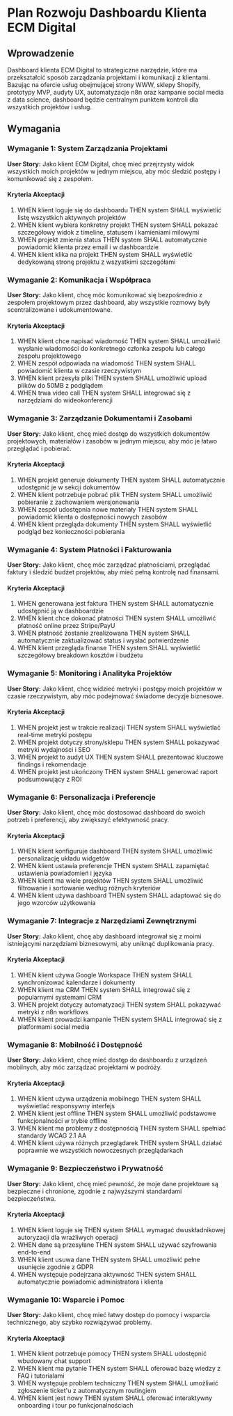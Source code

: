 # Plan Rozwoju Dashboardu Klienta ECM Digital

## Wprowadzenie

Dashboard klienta ECM Digital to strategiczne narzędzie, które ma przekształcić sposób zarządzania projektami i komunikacji z klientami. Bazując na ofercie usług obejmującej strony WWW, sklepy Shopify, prototypy MVP, audyty UX, automatyzacje n8n oraz kampanie social media z data science, dashboard będzie centralnym punktem kontroli dla wszystkich projektów i usług.

## Wymagania

### Wymaganie 1: System Zarządzania Projektami

**User Story:** Jako klient ECM Digital, chcę mieć przejrzysty widok wszystkich moich projektów w jednym miejscu, aby móc śledzić postępy i komunikować się z zespołem.

#### Kryteria Akceptacji

1. WHEN klient loguje się do dashboardu THEN system SHALL wyświetlić listę wszystkich aktywnych projektów
2. WHEN klient wybiera konkretny projekt THEN system SHALL pokazać szczegółowy widok z timeline, statusem i kamieniami milowymi
3. WHEN projekt zmienia status THEN system SHALL automatycznie powiadomić klienta przez email i w dashboardzie
4. WHEN klient klika na projekt THEN system SHALL wyświetlić dedykowaną stronę projektu z wszystkimi szczegółami

### Wymaganie 2: Komunikacja i Współpraca

**User Story:** Jako klient, chcę móc komunikować się bezpośrednio z zespołem projektowym przez dashboard, aby wszystkie rozmowy były scentralizowane i udokumentowane.

#### Kryteria Akceptacji

1. WHEN klient chce napisać wiadomość THEN system SHALL umożliwić wysłanie wiadomości do konkretnego członka zespołu lub całego zespołu projektowego
2. WHEN zespół odpowiada na wiadomość THEN system SHALL powiadomić klienta w czasie rzeczywistym
3. WHEN klient przesyła pliki THEN system SHALL umożliwić upload plików do 50MB z podglądem
4. WHEN trwa video call THEN system SHALL integrować się z narzędziami do wideokonferencji

### Wymaganie 3: Zarządzanie Dokumentami i Zasobami

**User Story:** Jako klient, chcę mieć dostęp do wszystkich dokumentów projektowych, materiałów i zasobów w jednym miejscu, aby móc je łatwo przeglądać i pobierać.

#### Kryteria Akceptacji

1. WHEN projekt generuje dokumenty THEN system SHALL automatycznie udostępnić je w sekcji dokumentów
2. WHEN klient potrzebuje pobrać plik THEN system SHALL umożliwić pobieranie z zachowaniem wersjonowania
3. WHEN zespół udostępnia nowe materiały THEN system SHALL powiadomić klienta o dostępności nowych zasobów
4. WHEN klient przegląda dokumenty THEN system SHALL wyświetlić podgląd bez konieczności pobierania

### Wymaganie 4: System Płatności i Fakturowania

**User Story:** Jako klient, chcę móc zarządzać płatnościami, przeglądać faktury i śledzić budżet projektów, aby mieć pełną kontrolę nad finansami.

#### Kryteria Akceptacji

1. WHEN generowana jest faktura THEN system SHALL automatycznie udostępnić ją w dashboardzie
2. WHEN klient chce dokonać płatności THEN system SHALL umożliwić płatność online przez Stripe/PayU
3. WHEN płatność zostanie zrealizowana THEN system SHALL automatycznie zaktualizować status i wysłać potwierdzenie
4. WHEN klient przegląda finanse THEN system SHALL wyświetlić szczegółowy breakdown kosztów i budżetu

### Wymaganie 5: Monitoring i Analityka Projektów

**User Story:** Jako klient, chcę widzieć metryki i postępy moich projektów w czasie rzeczywistym, aby móc podejmować świadome decyzje biznesowe.

#### Kryteria Akceptacji

1. WHEN projekt jest w trakcie realizacji THEN system SHALL wyświetlać real-time metryki postępu
2. WHEN projekt dotyczy strony/sklepu THEN system SHALL pokazywać metryki wydajności i SEO
3. WHEN projekt to audyt UX THEN system SHALL prezentować kluczowe findings i rekomendacje
4. WHEN projekt jest ukończony THEN system SHALL generować raport podsumowujący z ROI

### Wymaganie 6: Personalizacja i Preferencje

**User Story:** Jako klient, chcę móc dostosować dashboard do swoich potrzeb i preferencji, aby zwiększyć efektywność pracy.

#### Kryteria Akceptacji

1. WHEN klient konfiguruje dashboard THEN system SHALL umożliwić personalizację układu widgetów
2. WHEN klient ustawia preferencje THEN system SHALL zapamiętać ustawienia powiadomień i języka
3. WHEN klient ma wiele projektów THEN system SHALL umożliwić filtrowanie i sortowanie według różnych kryteriów
4. WHEN klient używa dashboard THEN system SHALL adaptować się do jego wzorców użytkowania

### Wymaganie 7: Integracje z Narzędziami Zewnętrznymi

**User Story:** Jako klient, chcę aby dashboard integrował się z moimi istniejącymi narzędziami biznesowymi, aby uniknąć duplikowania pracy.

#### Kryteria Akceptacji

1. WHEN klient używa Google Workspace THEN system SHALL synchronizować kalendarze i dokumenty
2. WHEN klient ma CRM THEN system SHALL integrować się z popularnymi systemami CRM
3. WHEN projekt dotyczy automatyzacji THEN system SHALL pokazywać metryki z n8n workflows
4. WHEN klient prowadzi kampanie THEN system SHALL integrować się z platformami social media

### Wymaganie 8: Mobilność i Dostępność

**User Story:** Jako klient, chcę mieć dostęp do dashboardu z urządzeń mobilnych, aby móc zarządzać projektami w podróży.

#### Kryteria Akceptacji

1. WHEN klient używa urządzenia mobilnego THEN system SHALL wyświetlać responsywny interfejs
2. WHEN klient jest offline THEN system SHALL umożliwić podstawowe funkcjonalności w trybie offline
3. WHEN klient ma problemy z dostępnością THEN system SHALL spełniać standardy WCAG 2.1 AA
4. WHEN klient używa różnych przeglądarek THEN system SHALL działać poprawnie we wszystkich nowoczesnych przeglądarkach

### Wymaganie 9: Bezpieczeństwo i Prywatność

**User Story:** Jako klient, chcę mieć pewność, że moje dane projektowe są bezpieczne i chronione, zgodnie z najwyższymi standardami bezpieczeństwa.

#### Kryteria Akceptacji

1. WHEN klient loguje się THEN system SHALL wymagać dwuskładnikowej autoryzacji dla wrażliwych operacji
2. WHEN dane są przesyłane THEN system SHALL używać szyfrowania end-to-end
3. WHEN klient usuwa dane THEN system SHALL umożliwić pełne usunięcie zgodnie z GDPR
4. WHEN występuje podejrzana aktywność THEN system SHALL automatycznie powiadomić administratora i klienta

### Wymaganie 10: Wsparcie i Pomoc

**User Story:** Jako klient, chcę mieć łatwy dostęp do pomocy i wsparcia technicznego, aby szybko rozwiązywać problemy.

#### Kryteria Akceptacji

1. WHEN klient potrzebuje pomocy THEN system SHALL udostępnić wbudowany chat support
2. WHEN klient ma pytanie THEN system SHALL oferować bazę wiedzy z FAQ i tutorialami
3. WHEN występuje problem techniczny THEN system SHALL umożliwić zgłoszenie ticket'u z automatycznym routingiem
4. WHEN klient jest nowy THEN system SHALL oferować interaktywny onboarding i tour po funkcjonalnościach